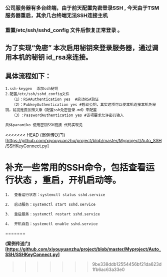 ###    公司服务器有多台终端，由于前天配置免密登录SSH , 今天由于TSM服务器重启，其余几台终端无法SSH连接主机
###    重置/etc/ssh/sshd_config 文件后恢复正常登录 。



##   为了实现“免密” 本次启用秘钥来登录服务器，通过调用本机的秘钥 id_rsa来连接。

##   具体流程如下：
    1.ssh-keygen  添加ssh秘钥
    2.配置/etc/ssh/sshd_config文件
       （1）：RSAAuthentication yes  #启动RSA验证
       （2）：PubkeyAuthentication yes #启动公钥，其实这项可以使本机连接本机免秘钥，前提是要按照文章《配置ssh免密登录.md》来配置
       （3）:PasswordAuthentication yes #该项要求允许密码输入

    具体paramiko 使用密钥SSH链接 代码实现见
<<<<<<< HEAD
    (案例传送门)[https://github.com/xiyouyuanzhu/project/blob/master/Myproject/Auto_SSH/SSHKeyConnect.py]
#   补充一些常用的SSH命令，包括查看运行状态 ，重启，开机启动等。
    1.  查看运行状态：systemctl status sshd.service

    2.  启动服务：systemctl start sshd.service

    3.  重启服务：systemctl restart sshd.service

    4.  开机自启：systemctl enable sshd.service
=======
    
 **(案例传送门)[https://github.com/xiyouyuanzhu/project/blob/master/Myproject/Auto_SSH/SSHKeyConnect.py]**
    
>>>>>>> 9be338ddb12554456bf21da623d1fb6ac63a33e0
